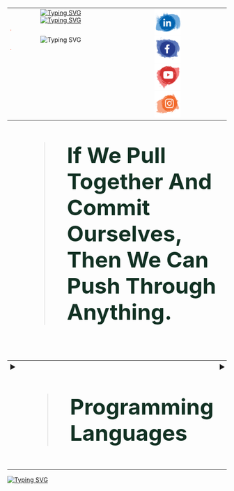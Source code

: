 
<table>
  <tr>
    <td style="width: 50%; vertical-align: top; text-align: center;">
      <!-- Typing SVG Images -->
      <a href="https://www.linkedin.com/in/a7med-elgo7ary">
        <img src="https://readme-typing-svg.demolab.com?font=Fira+Code&weight=700&size=25&pause=1000&color=130976&width=800&height=50&lines=Hallo+Genie.%F0%9F%91%A8%E2%80%8D%F0%9F%92%BB;Mein+Name+ist+Ahmed+El-Gohary.;Ich+setze+meine+fantasie+auf+den+Mars.%F0%9F%9A%80+;+Der+Fingerabdruch+ist+nich+unser+weg+.%E2%9C%A8" alt="Typing SVG">
      </a>
      <br>
      <a href="https://www.linkedin.com/in/a7med-elgo7ary">
        <img src="https://readme-typing-svg.demolab.com?font=Fira+Code&weight=500&pause=2000&color=F72EDE&multiline=true&width=700&height=110&lines=Embedded+System+Software+Engineer.;Skilled+in+AI%2C+Machine+Learning+and+Data+Science.+;Passionate+about+AI+and+Robotics.+;Dedicated+to+pushing+innovation+boundaries+in+technology." alt="Typing SVG">
      </a>
      <hr style="border: .5; height: .5px; background-color: #ff5733; width: 1%;"
      <a href="https://www.linkedin.com/in/a7med-elgo7ary"><img src="https://readme-typing-svg.demolab.com?font=Fira+Code&weight=800&size=25&pause=5000&color=5CF715&center=true&vCenter=true&multiline=true&width=700&height=40&lines=%F0%9F%A7%BF+%F0%9D%90%91+A%CC%B3+%F0%9D%90%8E+I%CC%B3+%F0%9D%90%81+F%CC%B3+%F0%9D%90%8E+A%CC%B3+%F0%9D%90%93+%F0%9F%91%BE" alt="Typing SVG" /></a>
      <hr style="border: .5; height: .5px; background-color: #ff5733; width: 1%;">
    </td>
    <td style="width: 50%; vertical-align: top; text-align: center;">
      <!-- Contact Icons -->
      <a href="https://www.linkedin.com/in/a7med-elgo7ary">
        <img src="linkedin.svg" alt="LinkedIn Profile" width="60" height=60">
      </a>
      <br>
      <a href="https://www.linkedin.com/in/a7med-elgo7ary">
        <img src="Facebook.svg" alt="Facebok Icon" width="60" height="60">
      </a>
      <br>
      <a href="https://www.linkedin.com/in/a7med-elgo7ary" target="_blank">
        <img src="Youtube.svg" alt="Youtube Icon" width="60" height="60">
      </a>
      <br>
      <a href="https://www.linkedin.com/in/a7med-elgo7ary" target="_blank">
        <img src="Instagram.svg" alt="instagram Icon" width="60" height="60">
      </a>
    </td>
    <td style="width: 50%; vertical-align: top; text-align: center;">
      <!-- Contact Icons -->
      <a href="https://wa.me/201009515837" target="_blank">
        <img src="WhatsApp.svg" alt="WhatsApp Icon" width="60" height=60"">
      </a>
      <br>
      <a href="mailto:a7medelgo7ry@gmail.com">
        <img src="Email.svg" alt="Email Icon" width="60" height="60">
      </a>
      <br>
       <a href="https://diamond-cymbal-f98.notion.site/833edfd7e627443dab51ca0a4e46e628?v=6cf75e7daeb5460a82fdb71a3be5dbd9" target="_blank">
        <img src="web.svg" alt="website Icon" width="60" height="60">
      </a>
      <br>
      <a href="https://www.kaggle.com/a7medelgo7ary" target="_blank">
        <img src="Kaggle.png" alt="Kaggle Icon" width="55" height="55">
      </a>
    </td>
    
  </tr>
</table>







<blockquote style="font-size: 50px; font-weight: bold; color:#123123;">
   If We Pull Together And Commit Ourselves, Then We Can Push Through Anything.
</blockquote>





<br>















<table>
  <tr>
    <td>
      <details>
        <summary style="font-size: 20px; font-weight: bold;">
          <blockquote style="font-size: 50px; font-weight: bold; color:#123123;">
            Programming Languages
          </blockquote>
        </summary>
        <a href="https://www.linkedin.com/in/a7med-elgo7ary">
          <img src="https://readme-typing-svg.demolab.com?font=Fira+Code&weight=300&size=15&pause=2500&color=53C8FF&multiline=true&width=500&height=30&lines=+++Thinking+++Imagining+++coffee+mixing+++coding." alt="Typing SVG"/>
        </a>
        <table>
          <tr>
            <td style="text-align: center;">
              <a href="https://www.linkedin.com/in/a7med-elgo7ary">
                <img src="c++.svg" alt="LinkedIn Profile" width="45" height="45">
              </a>
            </td>
            <td style="text-align: center;">
              <a href="https://www.linkedin.com/in/a7med-elgo7ary">
                <img src="c.svg" alt="Facebook Icon" width="45" height="45">
              </a>
            </td>
            <td style="text-align: center;">
              <a href="https://www.linkedin.com/in/a7med-elgo7ary" target="_blank">
                <img src="python.svg" alt="YouTube Icon" width="45" height="45">
              </a>
            </td>
            <td style="text-align: center;">
              <a href="https://www.linkedin.com/in/a7med-elgo7ary" target="_blank">
                <img src="Dart.svg" alt="Instagram Icon" width="45" height="45">
              </a>
            </td>
            <td style="text-align: center;">
              <a href="https://www.linkedin.com/in/a7med-elgo7ary" target="_blank">
                <img src="sql.svg" alt="Instagram Icon" width="45" height="45">
              </a>
            </td>
          </tr>
        </table>
      </details>
    </td>
    <td>
      <details>
        <summary style="font-size: 20px; font-weight: bold;">
          <blockquote style="font-size: 50px; font-weight: bold; color:#123123;">
            Programming Languages
          </blockquote>
        </summary>
        <a href="https://www.linkedin.com/in/a7med-elgo7ary">
          <img src="https://readme-typing-svg.demolab.com?font=Fira+Code&weight=300&size=15&pause=2500&color=53C8FF&multiline=true&width=700&height=30&lines=+++Thinking+++Imagining+++coffee+mixing+++coding." alt="Typing SVG"/>
        </a>
        <table>
          <tr>
            <td style="text-align: center;">
              <a href="https://www.linkedin.com/in/a7med-elgo7ary">
                <img src="c++.svg" alt="LinkedIn Profile" width="45" height="45">
              </a>
            </td>
            <td style="text-align: center;">
              <a href="https://www.linkedin.com/in/a7med-elgo7ary">
                <img src="c.svg" alt="Facebook Icon" width="45" height="45">
              </a>
            </td>
            <td style="text-align: center;">
              <a href="https://www.linkedin.com/in/a7med-elgo7ary" target="_blank">
                <img src="python.svg" alt="YouTube Icon" width="45" height="45">
              </a>
            </td>
            <td style="text-align: center;">
              <a href="https://www.linkedin.com/in/a7med-elgo7ary" target="_blank">
                <img src="Dart.svg" alt="Instagram Icon" width="45" height="45">
              </a>
            </td>
            <td style="text-align: center;">
              <a href="https://www.linkedin.com/in/a7med-elgo7ary" target="_blank">
                <img src="sql.svg" alt="Instagram Icon" width="45" height="45">
              </a>
            </td>
          </tr>
        </table>
      </details>
    </td>
     <td>
      <details>
        <summary style="font-size: 20px; font-weight: bold;">
          <blockquote style="font-size: 50px; font-weight: bold; color:#123123;">
            Programming Languages
          </blockquote>
        </summary>
        <a href="https://www.linkedin.com/in/a7med-elgo7ary">
          <img src="https://readme-typing-svg.demolab.com?font=Fira+Code&weight=300&size=15&pause=2500&color=53C8FF&multiline=true&width=700&height=30&lines=+++Thinking+++Imagining+++coffee+mixing+++coding." alt="Typing SVG"/>
        </a>
        <table>
          <tr>
            <td style="text-align: center;">
              <a href="https://www.linkedin.com/in/a7med-elgo7ary">
                <img src="c++.svg" alt="LinkedIn Profile" width="45" height="45">
              </a>
            </td>
            <td style="text-align: center;">
              <a href="https://www.linkedin.com/in/a7med-elgo7ary">
                <img src="c.svg" alt="Facebook Icon" width="45" height="45">
              </a>
            </td>
            <td style="text-align: center;">
              <a href="https://www.linkedin.com/in/a7med-elgo7ary" target="_blank">
                <img src="python.svg" alt="YouTube Icon" width="45" height="45">
              </a>
            </td>
            <td style="text-align: center;">
              <a href="https://www.linkedin.com/in/a7med-elgo7ary" target="_blank">
                <img src="Dart.svg" alt="Instagram Icon" width="45" height="45">
              </a>
            </td>
            <td style="text-align: center;">
              <a href="https://www.linkedin.com/in/a7med-elgo7ary" target="_blank">
                <img src="sql.svg" alt="Instagram Icon" width="45" height="45">
              </a>
            </td>
          </tr>
        </table>
      </details>
    </td>
  </tr>
</table>

















<!-- Badges Row -->
<!--
<p align="center">
  <img src="https://img.shields.io/badge/stars-4.8k-brightgreen.svg" alt="Stars" />
  <img src="https://img.shields.io/badge/license-Apache--2.0-blue.svg" alt="License" />
  <img src="https://img.shields.io/badge/issues-22%20open-orange.svg" alt="Issues" />
  <img src="https://img.shields.io/badge/forks-2k-blue.svg" alt="Forks" />
  <img src="https://img.shields.io/badge/Vector%20search%20by-Qdrant-ff69b4.svg" alt="Qdrant" />
</p>
-->

<!-- Buttons Row -->
<!--
<p align="center">
  <a href="https://discord.com/">
    <img src="https://img.shields.io/badge/Join%20Discord-7289DA?style=for-the-badge&logo=discord&logoColor=white" alt="Join Discord" />
  </a>
  <a href="https://www.resumematcher.fyi/">
    <img src="https://img.shields.io/badge/www.resumematcher.fyi-yellow?style=for-the-badge" alt="Resume Matcher" />
  </a>
  <a href="https://streamlit.io/">
    <img src="https://img.shields.io/badge/Live%20Demo%20on%20Streamlit-FF2D20?style=for-the-badge&logo=streamlit&logoColor=white" alt="Live Demo on Streamlit" />
  </a>
</p>
-->

<!-- Single Button Row -->
<!--
<p align="center">
  <a href="https://docs.resumematcher.fyi/">
    <img src="https://img.shields.io/badge/Checkout%20Resume%20Matcher%20Docs-red?style=for-the-badge" alt="Resume Matcher Docs" />
  </a>
</p>
-->

<!-- Product Hunt Badge -->
<!--
<p align="center">
  <a href="https://www.producthunt.com/posts/resume-matcher">
    <img src="https://img.shields.io/badge/Product%20Hunt-red?style=for-the-badge&logo=product-hunt&logoColor=white" alt="Product Hunt" />
  </a>
</p>
-->






[![Typing SVG](https://readme-typing-svg.demolab.com?font=Fira+Code&weight=600&size=24&duration=1000&pause=400&color=BFF749&center=true&vCenter=true&multiline=true&width=1000&height=40&lines=CONTINUE+%F0%9F%A4%8C)](https://www.linkedin.com/in/a7med-elgo7ary)

<!-- Adjust appearance based on GitHub theme -->


